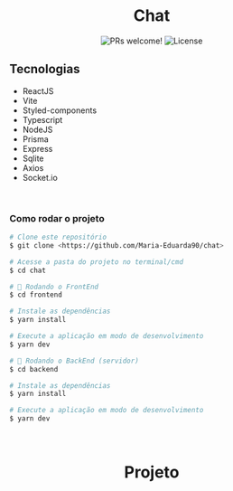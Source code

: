 <h1 align="center">
  Chat
</h1>

<p align="center">
 <img src="https://img.shields.io/static/v1?label=PRs&message=welcome&color=49AA26&labelColor=000000" alt="PRs welcome!" />

  <img alt="License" src="https://img.shields.io/static/v1?label=license&message=MIT&color=49AA26&labelColor=000000">
</p>

## Tecnologias

- ReactJS
- Vite
- Styled-components
- Typescript
- NodeJS
- Prisma
- Express
- Sqlite
- Axios
- Socket.io

</br>

### Como rodar o projeto

```bash
# Clone este repositório
$ git clone <https://github.com/Maria-Eduarda90/chat>

# Acesse a pasta do projeto no terminal/cmd
$ cd chat

# 🎲 Rodando o FrontEnd
$ cd frontend

# Instale as dependências
$ yarn install

# Execute a aplicação em modo de desenvolvimento
$ yarn dev

# 🎲 Rodando o BackEnd (servidor)
$ cd backend

# Instale as dependências
$ yarn install

# Execute a aplicação em modo de desenvolvimento
$ yarn dev

```

</br>

<h1 align="center"> 
	Projeto 
</h1>

<h1 align="center">
<!--   <img alt="chat" title="#chat" src="./frontend/src/assets/20220512_200903.gif" /> -->
</h1>
<h1 align="center">
<!--   <img alt="chat" title="#chat" src="./frontend/src/assets/20220512_201702.gif" /> -->
</h1>
